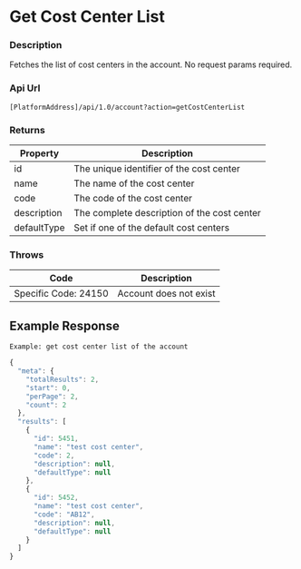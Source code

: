 # Get Cost Center List

### Description

Fetches the list of cost centers in the account. No request params required.

### Api Url

`[PlatformAddress]/api/1.0/account?action=getCostCenterList`

### Returns

| Property | Description |
| -------- | ----------- |
| id          | The unique identifier of the cost center    |
| name        | The name of the cost center                 |
| code        | The code of the cost center                 |
| description | The complete description of the cost center |
| defaultType | Set if one of the default cost centers      |

### Throws

| Code | Description |
| ---- | ----------- |
| Specific Code: 24150 | Account does not exist |

## Example Response

`Example: get cost center list of the account`

```javascript
{
  "meta": {
    "totalResults": 2,
    "start": 0,
    "perPage": 2,
    "count": 2
  },
  "results": [
    {
      "id": 5451,
      "name": "test cost center",
      "code": 2,
      "description": null,
      "defaultType": null
    },
    {
      "id": 5452,
      "name": "test cost center",
      "code": "AB12",
      "description": null,
      "defaultType": null
    }
  ]
}
```

